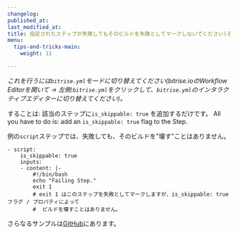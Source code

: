 ```yaml
---
changelog:
published_at:
last_modified_at:
title: 指定されたステップが失敗してもそのビルドを失敗としてマークしないでください(そのステップのエラーを無視してください)
menu:
  tips-and-tricks-main:
    weight: 11

---
```

*これを行うには`bitrise.yml`モードに切り替えてください(bitrise.ioのWorkflow Editorを開いて -> 左側:`bitrise.yml`をクリックして、`bitrise.yml`のインタラクティブエディターに切り替えてください)。*

することは: 該当のステップに`is_skippable: true` を追加するだけです。
All you have to do is: add an `is_skippable: true` flag to the Step.

例の`script`ステップでは、失敗しても、そのビルドを"壊す"ことはありません。

```
- script:
    is_skippable: true
    inputs:
    - content: |-
        #!/bin/bash
        echo "Failing Step."
        exit 1
        # exit 1 はこのステップを失敗としてマークしますが、is_skippable: true フラグ / プロパティによって
        #  ビルドを壊すことはありません。
```

さらなるサンプルは[GitHub](https://github.com/bitrise-io/bitrise/blob/fec3772ee2287d6e405d908fb9b42367a5751b43/_examples/tutorials/errors-force-run-and-skippable/bitrise.yml)にあります。